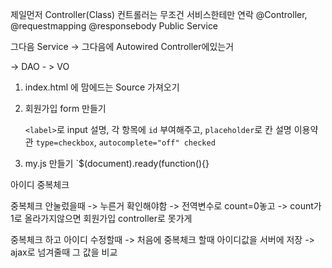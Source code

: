 제일먼저 Controller(Class)
컨트롤러는 무조건 서비스한테만 연락
@Controller, @requestmapping @responsebody
Public Service 

그다음 Service -> 그다음에 Autowired Controller에있는거



-> DAO - > VO







1. index.html 에 맘에드는 Source 가져오기

2. 회원가입 form 만들기

   `<label>`로 input 설명, 각 항목에 `id` 부여해주고, `placeholder`로 칸 설명
   이용약관 `type=checkbox`, `autocomplete="off" checked`

3. my.js 만들기
   `$(document).ready(function(){}





아이디 중복체크

중복체크 안눌렀을때 -> 누른거 확인해야함 -> 전역변수로 count=0놓고 -> count가 1로 올라가지않으면 회원가입 controller로 못가게

중복체크 하고 아이디 수정할때 -> 처음에 중복체크 할때 아이디값을 서버에 저장 -> ajax로 넘겨줄때 그 값을 비교
